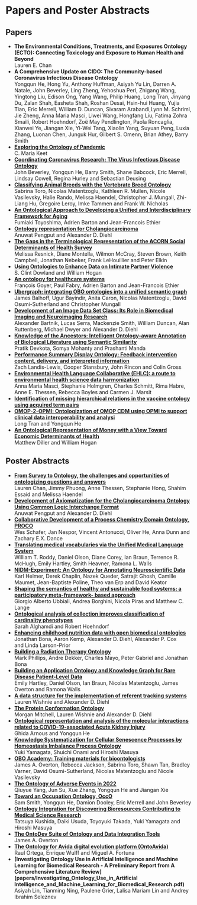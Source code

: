 # Papers and Poster Abstracts

## Papers
- **The Environmental Conditions, Treatments, and Exposures Ontology (ECTO): Connecting Toxicology and Exposure to Human Health and Beyond**   
  Lauren E. Chan
- **A Comprehensive Update on CIDO: The Community-based Coronavirus Infectious Disease Ontology**   
  Yongqun He, Hong Yu, Anthony Huffman, Asiyah Yu Lin, Darren A. Natale, John Beverley, Ling Zheng, Yehoshua Perl, Zhigang Wang, Yingtong Liu, Edison Ong, Yang Wang, Philip Huang, Long Tran, Jinyang Du, Zalan Shah, Easheta Shah, Roshan Desai, Hsin-hui Huang, Yujia Tian, Eric Merrell, William D. Duncan, Sivaram Arabandi,Lynn M. Schriml, Jie Zheng, Anna Maria Masci, Liwei Wang, Hongfang Liu, Fatima Zohra Smaili, Robert Hoehndorf, Zoë May Pendlington, Paola Roncaglia, Xianwei Ye, Jiangan Xie, Yi-Wei Tang, Xiaolin Yang, Suyuan Peng, Luxia Zhang, Luonan Chen, Junguk Hur, Gilbert S. Omenn, Brian Athey, Barry Smith
- **[Exploring the Ontology of Pandemic](papers/ICBO-2022_paper_9687.pdf)**   
  C. Maria Keet
- **[Coordinating Coronavirus Research: The Virus Infectious Disease Ontology](papers/ICBO-2022_paper_3877.pdf)**   
  John Beverley, Yongqun He, Barry Smith, Shane Babcock, Eric Merrell, Lindsay Cowell, Regina Hurley and Sebastian Deusing
- **[Classifying Animal Breeds with the Vertebrate Breed Ontology](papers/ICBO-2022_paper_1882.pdf)**   
  Sabrina Toro, Nicolas Matentzoglu, Kathleen R. Mullen, Nicole Vasilevsky, Halie Rando, Melissa Haendel, Christopher J. Mungall, Zhi-Liang Hu, Gregoire Leroy, Imke Tammen and Frank W. Nicholas
- **[An Ontological Approach to Developing a Unified and Interdisciplinary Framework for Aging](papers/ICBO-2022_paper_2504.pdf)**   
  Fumiaki Toyoshima, Adrien Barton and Jean-Francois Ethier
- **[Ontology representation for Cholangiocarcinoma](papers/ICBO-2022_paper_9692.pdf)**   
  Anuwat Pengput and Alexander D. Diehl
- **[The Gaps in the Terminological Representation of the ACORN Social Determinants of Health Survey](papers/ICBO-2022_paper_0492.pdf)**   
  Melissa Resnick, Diane Montella, Wilmon McCray, Steven Brown, Keith Campbell, Jonathan Nebeker, Frank LeHouillier and Peter Elkin
- **[Using Ontologies to Enhance Data on Intimate Partner Violence](papers/ICBO-2022_paper_6874.pdf)**   
  S. Clint Dowland and William Hogan
- **[An ontology for healthcare systems](papers/ICBO-2022_paper_5498.pdf)**   
  François Goyer, Paul Fabry, Adrien Barton and Jean-Francois Ethier
- **[Ubergraph: integrating OBO ontologies into a unified semantic graph](papers/ICBO-2022_paper_5005.pdf)**    
  James Balhoff, Ugur Bayindir, Anita Caron, Nicolas Matentzoglu, David Osumi-Sutherland and Christopher Mungall
- **[Development of an Image Data Set Class: Its Role in Biomedical Imaging and Neuroimaging Research](papers/ICBO-2022_paper_2848.pdf)**   
  Alexander Bartnik, Lucas Serra, Mackenzie Smith, William Duncan, Alan Ruttenberg, Michael Dwyer and Alexander D. Diehl
- **[Knowledge of the Ancestors: Intelligent Ontology-aware Annotation of Biological Literature using Semantic Similarity](papers/ICBO-2022_paper_7217.pdf)**   
  Pratik Devkota, Somya Mohanty and Prashanti Manda
- **[Performance Summary Display Ontology: Feedback intervention content, delivery, and interpreted information](papers/ICBO-2022_paper_2172.pdf)**   
  Zach Landis-Lewis, Cooper Stansbury, John Rincon and Colin Gross
- **[Environmental Health Language Collaborative (EHLC): a route to environmental health science data harmonization](papers/ICBO-2022_paper_6982.pdf)**   
  Anna Maria Masci, Stephanie Holmgren, Charles Schmitt, Rima Habre, Anne E. Thessen, Rebecca Boyles and Carmen J. Marsit
- **[Identification of missing hierarchical relations in the vaccine ontology using acquired term pairs](https://www.ncbi.nlm.nih.gov/pmc/articles/PMC9375092/)**   
- **[OMOP-2-OPMI: Ontologization of OMOP CDM using OPMI to support clinical data interoperability and analysi](papers/ICBO-2022_paper_1549.pdf)**   
  Long Tran and Yongqun He
- **[An Ontological Representation of Money with a View Toward Economic Determinants of Health](papers/ICBO-2022_paper_8682.pdf)**   
  Matthew Diller and William Hogan

## Poster Abstracts
- **[From Survey to Ontology, the challenges and opportunities of ontologizing questions and answers](papers/ICBO-2022_paper_623.pdf)**   
  Lauren Chan, Jimmy Phuong, Anne Thessen, Stephanie Hong, Shahim Essaid and Melissa Haendel  
- **[Development of Axiomatization for the Cholangiocarcinoma Ontology Using Common Logic Interchange Format](papers/ICBO-2022_paper_8905.pdf)**  
  Anuwat Pengput and Alexander D. Diehl
- **[Collaborative Development of a Process Chemistry Domain Ontology, PROCO](papers/Submission_easychair_4112.pdf)**  
  Wes Schafer, Jan Nespor, Vincent Antonucci, Oliver He, Anna Dunn and Zachary E.X. Dance
- **[Translating medical vocabularies via the Unified Medical Language System](papers/ICBO-2022_paper_9978.pdf)**  
  William T. Roddy, Daniel Olson, Diane Corey, Ian Braun, Terrence R. McHugh, Emily Hartley, Smith Heavner, Ramona L. Walls
- **[NIDM-Experiment: An Ontology for Annotating Neuroscientific Data](papers/ICBO-2022_paper_8589.pdf)**  
  Karl Helmer, Derek Chaplin, Nazek Queder, Satrajit Ghosh, Camille Maumet, Jean-Baptiste Poline, Theo van Erp and David Keator
- **[Shaping the semantics of healthy and sustainable food systems: a participatory meta-framework- based approach](papers/ICBO-2022_paper_3300.pdf)**  
  Giorgio Alberto Ubbiali, Andrea Borghini, Nicola Piras and Matthew C. Lange
- **[Ontological analysis of collection improves classification of cardinality phenotypes](papers/ICBO-2022_paper_8411.pdf)**  
  Sarah Alghamdi and Robert Hoehndorf
- **[Enhancing childhood nutrition data with open biomedical ontologies](papers/ICBO-2022_paper_3407.pdf)**  
  Jonathan Bona, Aaron Kemp, Alexander D. Diehl, Alexander P. Cox and Linda Larson-Prior
- **[Building a Radiation Therapy Ontology](papers/ICBO-2022_paper_4077.pdf)**   
  Mark Phillips, Andre Dekker, Charles Mayo, Peter Gabriel and Jonathan Bona
- **[Building an Application Ontology and Knowledge Graph for Rare Disease Patient-Level Data](papers/ICBO-2022_paper_3882.pdf)**   
  Emily Hartley, Daniel Olson, Ian Braun, Nicolas Matentzoglu, James Overton and Ramona Walls
- **[A data structure for the implementation of referent tracking systems](papers/ICBO-2022_paper_5047.pdf)**  
  Lauren Wishnie and Alexander D. Diehl
- **[The Protein Conformation Ontology](papers/ICBO-2022_paper_5613.pdf)**  
  Morgan Mitchell, Lauren Wishnie and Alexander D. Diehl
- **[Ontological representation and analysis of the molecular interactions related to COVID-19-associated Acute Kidney Injury](papers/ICBO-2022_paper_3333.pdf)**  
  Ghida Arnous and Yongqun He
- **[Knowledge Systematization for Cellular Senescence Processes by Homeostasis Imbalance Process Ontology](papers/ICBO-2022_paper_2131.pdf)**  
  Yuki Yamagata, Shuichi Onami and Hiroshi Masuya
- **[OBO Academy: Training materials for bioontologists](papers/ICBO-2022_paper_9719.pdf)**  
  James A. Overton, Rebecca Jackson, Sabrina Toro, Shawn Tan, Bradley Varner, David Osumi-Sutherland, Nicolas Matentzoglu and Nicole Vasilevsky
- **[The Ontology of Adverse Events in 2022](papers/ICBO-2022_paper_6701.pdf)**  
  Qiuyue Yang, Jun Su, Xue Zhang, Yongqun He and Jiangan Xie
- **[Toward an Occupation Ontology, OccO](papers/ICBO-2022_paper_5061.pdf)**  
  Sam Smith, Yongqun He, Damion Dooley, Eric Merrell and John Beverley
- **[Ontology Integration for Discovering Bioresources Contributing to Medical Science Research](papers/ICBO-2022_paper_1944.pdf)**  
  Tatsuya Kushida, Daiki Usuda, Toyoyuki Takada, Yuki Yamagata and Hiroshi Masuya
- **[The OntoDev Suite of Ontology and Data Integration Tools](papers/ICBO-2022_paper_2605.pdf)**  
  James A. Overton
- **[The Ontology for Avida digital evolution platform (OntoAvida)](papers/ICBO-2022_paper_3396.pdf)**   
  Raul Ortega, Enrique Wulff and Miguel A. Fortuna
- **[Investigating Ontology Use in Artificial Intelligence and Machine Learning for Biomedical Research - A Preliminary Report from A Comprehensive Literature Review](papers/Investigating_Ontology_Use_in_Artificial Intelligence_and_Machine_Learning_for_Biomedical_Research.pdf)**  
  Asiyah Lin, Tianming Ning, Paulene Grier, Lalisa Mariam Lin and Andrey Ibrahim Seleznev
